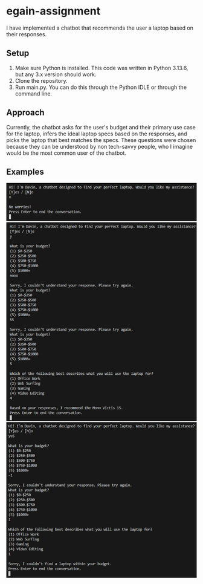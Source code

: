 # egain-assignment
I have implemented a chatbot that recommends the user a laptop based on their responses.

## Setup
1. Make sure Python is installed. This code was written in Python 3.13.6, but any 3.x version should work.
2. Clone the repository.
3. Run main.py. You can do this through the Python IDLE or through the command line. 

## Approach
Currently, the chatbot asks for the user's budget and their primary use case for the laptop, infers the ideal laptop specs based on the responses, and picks the laptop that best matches the specs. These questions were chosen because they can be understood by non tech-savvy people, who I imagine would be the most common user of the chatbot.

## Examples
![alt text](image.png)
![alt text](image-1.png)
![alt text](image-2.png)